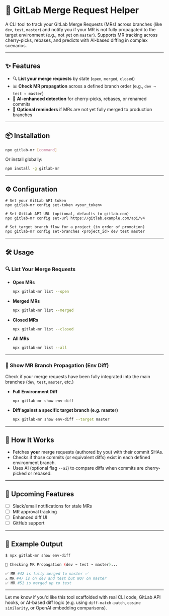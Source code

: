 
# 🧠 GitLab Merge Request Helper

A CLI tool to track your GitLab Merge Requests (MRs) across branches (like `dev`, `test`, `master`) and notify you if your MR is not fully propagated to the target environment (e.g., not yet on `master`). Supports MR tracking across cherry-picks, rebases, and predicts with AI-based diffing in complex scenarios.

---

## ✨ Features

* 🔍 **List your merge requests** by state (`open`, `merged`, `closed`)
* 📊 **Check MR propagation** across a defined branch order (e.g., `dev → test → master`)
* 🧠 **AI-enhanced detection** for cherry-picks, rebases, or renamed commits
* 🔔 **Optional reminders** if MRs are not yet fully merged to production branches

---

## 📦 Installation

```bash
npx gitlab-mr [command]
```

Or install globally:

```bash
npm install -g gitlab-mr
```

---

## ⚙️ Configuration
```
# Set your GitLab API token
npx gitlab-mr config set-token <your_token>

# Set GitLab API URL (optional, defaults to gitlab.com)
npx gitlab-mr config set-url https://gitlab.example.com/api/v4

# Set target branch flow for a project (in order of promotion)
npx gitlab-mr config set-branches <project_id> dev test master
```

---

## 🛠️ Usage

### 🔍 List Your Merge Requests

* **Open MRs**

  ```bash
  npx gitlab-mr list --open
  ```

* **Merged MRs**

  ```bash
  npx gitlab-mr list --merged
  ```

* **Closed MRs**

  ```bash
  npx gitlab-mr list --closed
  ```

* **All MRs**

  ```bash
  npx gitlab-mr list --all
  ```

---

### 🌱 Show MR Branch Propagation (Env Diff)

Check if your merge requests have been fully integrated into the main branches (`dev`, `test`, `master`, etc.)

* **Full Environment Diff**

  ```bash
  npx gitlab-mr show env-diff
  ```

* **Diff against a specific target branch (e.g. master)**

  ```bash
  npx gitlab-mr show env-diff --target master
  ```

---

## 🤖 How It Works

* Fetches **your** merge requests (authored by you) with their commit SHAs.
* Checks if those commits (or equivalent diffs) exist in each defined environment branch.
* Uses AI (optional flag `--ai`) to compare diffs when commits are cherry-picked or rebased.

---

## 🚀 Upcoming Features

* [ ] Slack/email notifications for stale MRs
* [ ] MR approval tracking
* [ ] Enhanced diff UI
* [ ] GitHub support

---

## 🧠 Example Output

```bash
$ npx gitlab-mr show env-diff

🔎 Checking MR Propagation (dev → test → master)...

✅ MR #42 is fully merged to master ✅
⚠️ MR #47 is on dev and test but NOT on master
✅ MR #51 is merged up to test
```

---

Let me know if you'd like this tool scaffolded with real CLI code, GitLab API hooks, or AI-based diff logic (e.g. using `diff-match-patch`, `cosine similarity`, or OpenAI embedding comparisons).
